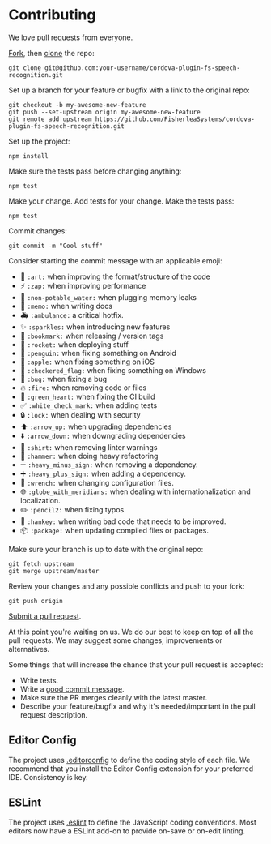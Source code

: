 # Contributing

We love pull requests from everyone.

[Fork](https://help.github.com/articles/fork-a-repo/), then
[clone](https://help.github.com/articles/cloning-a-repository/) the repo:

```
git clone git@github.com:your-username/cordova-plugin-fs-speech-recognition.git
```

Set up a branch for your feature or bugfix with a link to the original repo:

```
git checkout -b my-awesome-new-feature
git push --set-upstream origin my-awesome-new-feature
git remote add upstream https://github.com/FisherleaSystems/cordova-plugin-fs-speech-recognition.git
```

Set up the project:

```
npm install
```

Make sure the tests pass before changing anything:

```
npm test
```

Make your change. Add tests for your change. Make the tests pass:

```
npm test
```

Commit changes:

```
git commit -m "Cool stuff"
```

Consider starting the commit message with an applicable emoji:

-   :art: `:art:` when improving the format/structure of the code
-   :zap: `:zap:` when improving performance
-   :non-potable_water: `:non-potable_water:` when plugging memory leaks
-   :memo: `:memo:` when writing docs
-   :ambulance: `:ambulance:` a critical hotfix.
-   :sparkles: `:sparkles:` when introducing new features
-   :bookmark: `:bookmark:` when releasing / version tags
-   :rocket: `:rocket:` when deploying stuff
-   :penguin: `:penguin:` when fixing something on Android
-   :apple: `:apple:` when fixing something on iOS
-   :checkered_flag: `:checkered_flag:` when fixing something on Windows
-   :bug: `:bug:` when fixing a bug
-   :fire: `:fire:` when removing code or files
-   :green_heart: `:green_heart:` when fixing the CI build
-   :white_check_mark: `:white_check_mark:` when adding tests
-   :lock: `:lock:` when dealing with security
-   :arrow_up: `:arrow_up:` when upgrading dependencies
-   :arrow_down: `:arrow_down:` when downgrading dependencies
-   :shirt: `:shirt:` when removing linter warnings
-   :hammer: `:hammer:` when doing heavy refactoring
-   :heavy_minus_sign: `:heavy_minus_sign:` when removing a dependency.
-   :heavy_plus_sign: `:heavy_plus_sign:` when adding a dependency.
-   :wrench: `:wrench:` when changing configuration files.
-   :globe_with_meridians: `:globe_with_meridians:` when dealing with
    internationalization and localization.
-   :pencil2: `:pencil2:` when fixing typos.
-   :hankey: `:hankey:` when writing bad code that needs to be improved.
-   :package: `:package:` when updating compiled files or packages.

Make sure your branch is up to date with the original repo:

```
git fetch upstream
git merge upstream/master
```

Review your changes and any possible conflicts and push to your fork:

```
git push origin
```

[Submit a pull request](https://help.github.com/articles/creating-a-pull-request/).

At this point you're waiting on us. We do our best to keep on top of all the
pull requests. We may suggest some changes, improvements or alternatives.

Some things that will increase the chance that your pull request is accepted:

-   Write tests.
-   Write a [good commit message](http://chris.beams.io/posts/git-commit/).
-   Make sure the PR merges cleanly with the latest master.
-   Describe your feature/bugfix and why it's needed/important in the pull request
    description.

## Editor Config

The project uses [.editorconfig](http://editorconfig.org/) to define the coding
style of each file. We recommend that you install the Editor Config extension
for your preferred IDE. Consistency is key.

## ESLint

The project uses [.eslint](http://eslint.org/) to define the JavaScript coding
conventions. Most editors now have a ESLint add-on to provide on-save or on-edit
linting.
